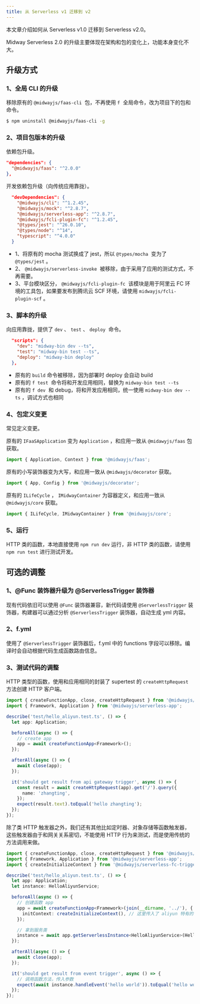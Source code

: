 ```yaml
---
title: 从 Serverless v1 迁移到 v2
---
```


本文章介绍如何从 Serverless v1.0 迁移到 Serverless v2.0。

Midway Serverless 2.0 的升级主要体现在架构和包的变化上，功能本身变化不大。

## 升级方式

### 1、全局 CLI 的升级

移除原有的 `@midwayjs/faas-cli`  包，不再使用 `f`  全局命令，改为项目下的包和命令。

```bash
$ npm uninstall @midwayjs/faas-cli -g
```

### 2、项目包版本的升级

依赖包升级。

```json
"dependencies": {
  "@midwayjs/faas": "^2.0.0"
},
```

开发依赖包升级（向传统应用靠拢）。

```json
  "devDependencies": {
    "@midwayjs/cli": "^1.2.45",
    "@midwayjs/mock": "^2.8.7",
    "@midwayjs/serverless-app": "^2.8.7",
    "@midwayjs/fcli-plugin-fc": "^1.2.45",
    "@types/jest": "^26.0.10",
    "@types/node": "^14",
    "typescript": "^4.0.0"
  }
```

- 1、将原有的 mocha 测试换成了 jest，所以 `@types/mocha`  变为了 `@types/jest` 。
- 2、 `@midwayjs/serverless-invoke`  被移除，由于采用了应用的测试方式，不再需要。
- 3、平台模块区分， `@midwayjs/fcli-plugin-fc`  该模块是用于阿里云 FC 环境的工具包，如果要发布到腾讯云 SCF 环境，请使用 `midwayjs/fcli-plugin-scf` 。

### 3、脚本的升级

向应用靠拢，提供了 `dev` 、 `test` 、 `deploy`  命令。

```json
  "scripts": {
    "dev": "midway-bin dev --ts",
    "test": "midway-bin test --ts",
    "deploy": "midway-bin deploy"
  },
```

- 原有的 `build` 命令被移除，因为部署时 deploy 会自动 build
- 原有的 `f test`  命令将和开发应用相同，替换为 `midway-bin test --ts`
- 原有的 `f dev`  和 debug，将和开发应用相同，统一使用 `midway-bin dev --ts` ，调试方式也相同

### 4、包定义变更

常见定义变更。

原有的 `IFaaSApplication` 变为 `Application` ，和应用一致从 `@midawyjs/faas` 包获取。

```typescript
import { Application, Context } from '@midwayjs/faas';
```

原有的小写装饰器变为大写，和应用一致从 `@midwayjs/decorator` 获取。

```typescript
import { App, Config } from '@midwayjs/decorator';
```

原有的 `ILifeCycle` ， `IMidwayContainer` 为容器定义，和应用一致从 `@midwayjs/core` 获取。

```typescript
import { ILifeCycle, IMidwayContainer } from '@midwayjs/core';
```

### 5、运行

HTTP 类的函数，本地直接使用 `npm run dev` 运行，非 HTTP 类的函数，请使用 `npm run test` 进行测试开发。

## 可选的调整

### 1、@Func 装饰器升级为 @ServerlessTrigger 装饰器

现有代码依旧可以使用 `@Func` 装饰器兼容，新代码请使用 `@ServerlessTrigger` 装饰器，构建器可以通过分析 `@ServerlessTrigger` 装饰器，自动生成 yml 内容。

### 2、f.yml

使用了 `@ServerlessTrigger` 装饰器后，f.yml 中的 functions 字段可以移除。编译时会自动根据代码生成函数路由信息。

### 3、测试代码的调整

HTTP 类型的函数，使用和应用相同的封装了 supertest 的 `createHttpRequest` 方法创建 HTTP 客户端。

```typescript
import { createFunctionApp, close, createHttpRequest } from '@midwayjs/mock';
import { Framework, Application } from '@midwayjs/serverless-app';

describe('test/hello_aliyun.test.ts', () => {
  let app: Application;

  beforeAll(async () => {
    // create app
    app = await createFunctionApp<Framework>();
  });

  afterAll(async () => {
    await close(app);
  });

  it('should get result from api gateway trigger', async () => {
    const result = await createHttpRequest(app).get('/').query({
      name: 'zhangting',
    });
    expect(result.text).toEqual('hello zhangting');
  });
});
```

除了类 HTTP 触发器之外，我们还有其他比如定时器、对象存储等函数触发器，这些触发器由于和网关关系密切，不能使用 HTTP 行为来测试，而是使用传统的方法调用来做。

```typescript
import { createFunctionApp, close, createHttpRequest } from '@midwayjs/mock';
import { Framework, Application } from '@midwayjs/serverless-app';
import { createInitializeContext } from '@midwayjs/serverless-fc-trigger';

describe('test/hello_aliyun.test.ts', () => {
  let app: Application;
  let instance: HelloAliyunService;

  beforeAll(async () => {
    // 创建函数 app
    app = await createFunctionApp<Framework>(join(__dirname, '../'), {
      initContext: createInitializeContext(), // 这里传入了 aliyun 特有的初始化上下文数据
    });

    // 拿到服务类
    instance = await app.getServerlessInstance<HelloAliyunService>(HelloAliyunService);
  });

  afterAll(async () => {
    await close(app);
  });

  it('should get result from event trigger', async () => {
    // 调用函数方法，传入参数
    expect(await instance.handleEvent('hello world')).toEqual('hello world');
  });
});
```
